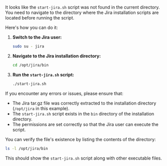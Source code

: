 It looks like the `start-jira.sh` script was not found in the current directory. You need to navigate to the directory where the Jira installation scripts are located before running the script.

Here's how you can do it:

1. **Switch to the Jira user:**
   ```bash
   sudo su - jira
   ```

2. **Navigate to the Jira installation directory:**
   ```bash
   cd /opt/jira/bin
   ```

3. **Run the `start-jira.sh` script:**
   ```bash
   ./start-jira.sh
   ```

If you encounter any errors or issues, please ensure that:

- The Jira tar.gz file was correctly extracted to the installation directory (`/opt/jira` in this example).
- The `start-jira.sh` script exists in the `bin` directory of the installation directory.
- The permissions are set correctly so that the Jira user can execute the script.

You can verify the file's existence by listing the contents of the directory:

```bash
ls -l /opt/jira/bin
```

This should show the `start-jira.sh` script along with other executable files.
